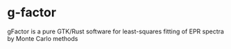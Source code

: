 # g-factor
gFactor is a pure GTK/Rust software for least-squares fitting of EPR spectra by Monte Carlo methods
